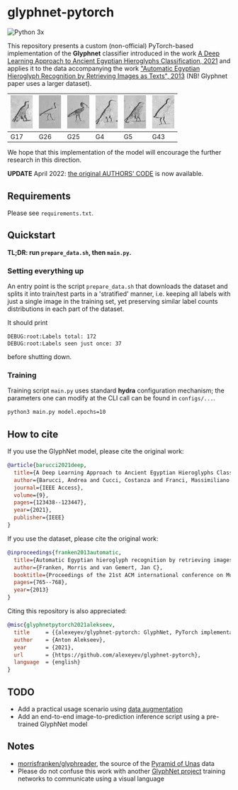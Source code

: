 # glyphnet-pytorch

![Python 3x](https://img.shields.io/badge/python-3.x-blue.svg)

This repository presents a custom (non-official) PyTorch-based implementation of the **Glyphnet** 
classifier introduced in the work [A Deep Learning Approach 
to Ancient Egyptian Hieroglyphs 
Classification, 2021](https://ieeexplore.ieee.org/stamp/stamp.jsp?arnumber=9528382) 
and applies it to the data accompanying the work ["Automatic Egyptian 
Hieroglyph Recognition by Retrieving Images as Texts", 2013](https://jvgemert.github.io/pub/FrankenACMMM13egyptian.pdf) 
(NB! Glyphnet paper uses a larger dataset).


![what](/sample_images/230128_G17.png) | ![a](/sample_images/230067_G26.png) | ![pretty](/sample_images/230034_G25.png) | ![bird](/sample_images/230092_G4.png) | ![you](/sample_images/230084_G5.png) | ![are](/sample_images/230178_G43.png) 
------------ | ------------- | ------------- | ------------- | ------------- | -------------
G17 | G26 | G25 | G4 | G5 | G43


We hope that this implementation of the model will encourage
the further research in this direction.


**UPDATE** April 2022: [the original AUTHORS' CODE](https://github.com/GAIA-IFAC-CNR/Glyphnet) is now available.


## Requirements

Please see `requirements.txt`.

## Quickstart

**TL;DR: run `prepare_data.sh`, then `main.py`.**

### Setting everything up

An entry point is the script `prepare_data.sh` that downloads the dataset and splits it into train/test 
parts in a 'stratified' manner, i.e. keeping all labels with just a single image in the training set, 
yet preserving similar label counts distributions in each part of the dataset. 

It should print

    DEBUG:root:Labels total: 172
    DEBUG:root:Labels seen just once: 37

before shutting down.

### Training

Training script `main.py` uses standard **hydra** configuration mechanism; the parameters one can modify
at the CLI call can be found in `configs/...`.

```bash
python3 main.py model.epochs=10
``` 

## How to cite

If you use the GlyphNet model, please cite the original work:

```bibtex
@article{barucci2021deep,
  title={A Deep Learning Approach to Ancient Egyptian Hieroglyphs Classification},
  author={Barucci, Andrea and Cucci, Costanza and Franci, Massimiliano and Loschiavo, Marco and Argenti, Fabrizio},
  journal={IEEE Access},
  volume={9},
  pages={123438--123447},
  year={2021},
  publisher={IEEE}
}
```

If you use the dataset, please cite the original work:

```bibtex
@inproceedings{franken2013automatic,
  title={Automatic Egyptian hieroglyph recognition by retrieving images as texts},
  author={Franken, Morris and van Gemert, Jan C},
  booktitle={Proceedings of the 21st ACM international conference on Multimedia},
  pages={765--768},
  year={2013}
}
```

Citing this repository is also appreciated:

```bibtex
@misc{glyphnetpytorch2021alekseev,
  title     = {{alexeyev/glyphnet-pytorch: GlyphNet, PyTorch implementation}},
  author    = {Anton Alekseev}, 
  year      = {2021},
  url       = {https://github.com/alexeyev/glyphnet-pytorch},
  language  = {english}
}
```

## TODO

* Add a practical usage scenario using [data augmentation](https://albumentations.ai/)
* Add an end-to-end image-to-prediction inference script using a pre-trained GlyphNet model 

## Notes

* [morrisfranken/glyphreader](https://github.com/morrisfranken/glyphreader), 
  the source of the [Pyramid of Unas](https://en.wikipedia.org/wiki/Pyramid_of_Unas) data
* Please do not confuse this work with another [GlyphNet project](https://github.com/noahtren/GlyphNet) 
  training networks to communicate using a visual language
